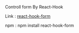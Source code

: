 


Controll form By React-Hook


Link : [react-hook-form](https://react-hook-form.com/)

npm : npm install react-hook-form